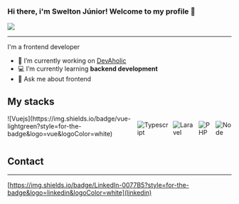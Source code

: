 ### Hi there, i'm Swelton Júnior! Welcome to my profile 👋

![](https://komarev.com/ghpvc/?username=your-github-sweltonjr2003&color=lightgrey)

---

I'm a frontend developer

-   🔭 I’m currently working on [DevAholic](https://devaholic.ao)
-   💻 I’m currently learning **backend development**
-   💬 Ask me about frontend

## My stacks

<div style="display: flex; gap: 10px;">
    ![Vuejs](https://img.shields.io/badge/vue-lightgreen?style=for-the-badge&logo=vue&logoColor=white)

![Typescript](https://img.shields.io/badge/typescript-blue?style=for-the-badge&logo=vue&logoColor=white)

![Laravel](https://img.shields.io/badge/laravel-orange?style=for-the-badge&logo=vue&logoColor=white)

![PHP](https://img.shields.io/badge/php-777BB4?style=for-the-badge&logo=php&logoColor=white)

![Node](https://img.shields.io/badge/nodejs-green?style=for-the-badge&logo=vue&logoColor=white)

<!-- ![PHP](https://img.shields.io/badge/php-777BB4?style=for-the-badge&logo=php&logoColor=white) -->

</div>

<!--
Here are some ideas to get you started:

-   👯 I’m looking to collaborate on ...
-   🤔 I’m looking for help with ...
-   📫 How to reach me: ...
-   😄 Pronouns: ...
-   ⚡ Fun fact: ...
    -->

## Contact

---

[https://img.shields.io/badge/LinkedIn-0077B5?style=for-the-badge&logo=linkedin&logoColor=white](linkedin)
